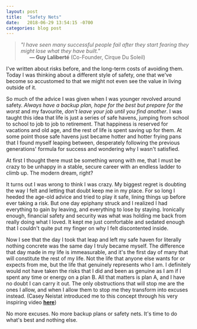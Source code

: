 ```yaml
---
layout: post
title:  "Safety Nets"
date:   2018-06-29 13:54:15 -0700
categories: blog post
---
```


>*"I have seen many successful people fail after they start fearing they might lose what they have built."*       
>&nbsp;&nbsp;&nbsp;&nbsp;&nbsp;&nbsp;__&mdash; Guy Laliberté__ (Co-Founder, Cirque Du Soleil)

I've written about risks before, and the long-term costs of avoiding them. Today I was thinking about a different style of safety, one that we've become so accustomed to that we might not even see the value in living outside of it.

So much of the advice I was given when I was younger revolved around safety. *Always have a backup plan, hope for the best but prepare for the worst* and my favourite, *don't leave your job until you find another*.
I was taught this idea that life is just a series of safe havens, jumping from school to school to job to job to retirement. That happiness is reserved for vacations and old age, and the rest of life is spent saving up for them. At some point those safe havens just became hotter and hotter frying pans that I found myself leaping between, desperately following the previous generations' formula for success and wondering why I wasn't satisfied.

At first I thought there must be something wrong with me, that I must be crazy to be unhappy in a stable, secure career with an endless ladder to climb up. The modern dream, right?

It turns out I was wrong to think I was crazy. My biggest regret is doubting the way I felt and letting that doubt keep me in my place. For so long I heeded the age-old advice and tried to play it safe, lining things up before ever taking a risk. But one day epiphany struck and I realized I had everything to gain by leaving, and everything to lose by staying. Ironically enough, financial safety and security was what was holding me back from really doing what I loved. It kept me just comfortable and sedated enough that I couldn't quite put my finger on why I felt discontented inside. 

Now I see that the day I took that leap and left my safe haven for literally nothing concrete was the same day I truly became myself. The difference that day made in my life is immeasurable, and it's the first day of many that will constitute the rest of my life. Not the life that anyone else wants for or expects from me, but the life that genuinely represents who I am. I definitely would not have taken the risks that I did and been as genuine as I am if I spent any time or energy on a plan B. All that matters is plan A, and I have no doubt I can carry it out. The only obstructions that will stop me are the ones I allow, and when I allow them to stop me they transform into excuses instead. (Casey Neistat introduced me to this concept through his very inspiring video [**here**](https://www.youtube.com/watch?v=g3s0--LcgQw "Casey Neistat's NO EXCUSES"))

No more excuses. No more backup plans or safety nets. It's time to do what's best and nothing else.










